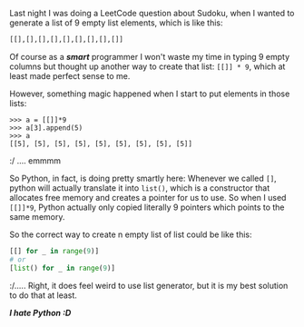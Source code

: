 Last night I was doing a LeetCode question about Sudoku, when I wanted to generate a list of 9 empty list elements, which is like this:
```python
[[],[],[],[],[],[],[],[],[]]
```

Of course as a ***smart*** programmer I won't waste my time in typing 9 empty columns but thought up another way to create that list: `[[]] * 9`, which at least made perfect sense to me.

However, something magic happened when I start to put elements in those lists:
```
>>> a = [[]]*9
>>> a[3].append(5)
>>> a
[[5], [5], [5], [5], [5], [5], [5], [5], [5]]
```
:/ .... emmmm

So Python, in fact, is doing pretty smartly here: Whenever we called `[]`, python will actually translate it into `list()`, which is a constructor that allocates free memory and creates a pointer for us to use. So when I used `[[]]*9`, Python actually only copied literally 9 pointers which points to the same memory.

So the correct way to create n empty list of list could be like this:
```python
[[] for _ in range(9)]
# or
[list() for _ in range(9)]
```

:/..... Right, it does feel weird to use list generator, but it is my best solution to do that at least.

***I hate Python :D***

<!--stackedit_data:
eyJoaXN0b3J5IjpbLTM1OTcyODcyOF19
-->